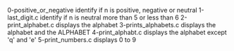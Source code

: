0-positive_or_negative identify if n is positive, negative or neutral
1-last_digit.c identify if n is neutral more than 5 or less than 6
2-print_alphabet.c displays the alphabet
3-prints_alphabets.c displays the alphabet and the ALPHABET
4-print_alphabt.c displays the alphabet except 'q' and 'e'
5-print_numbers.c displays 0 to 9
